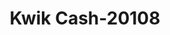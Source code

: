 ---
f_zip-code: 98801
f_state-code: WA
title: Kwik Cash-20108
f_phone: 509-662-5655
f_city-only: Wenatchee
f_address: 1501B North Miller Street Wenatchee
f_location-unique-id: '20108'
slug: kwik-cash-20108
updated-on: '2024-05-30T13:46:58.046Z'
created-on: '2024-05-30T13:36:59.803Z'
published-on: '2024-05-30T13:54:32.469Z'
f_city-state: cms/city/wenatchee-wa.md
f_company: cms/company/kwik-cash.md
f_state: cms/state/washington.md
layout: '[payday-loan].html'
tags: payday-loan
---